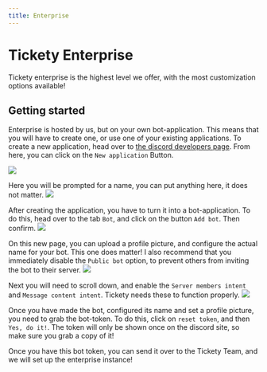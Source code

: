 ```yaml
---
title: Enterprise
---
```

# Tickety Enterprise
Tickety enterprise is the highest level we offer, with the most customization options available!

## Getting started
Enterprise is hosted by us, but on your own bot-application. This means that you will have to create one, or use one of your existing applications.
To create a new application, head over to [the discord developers page](https://discord.com/developers).
From here, you can click on the `New application` Button.

![](/newapp.png)

Here you will be prompted for a name, you can put anything here, it does not matter.
![](/appname.png)

After creating the application, you have to turn it into a bot-application.
To do this, head over to the tab `Bot`, and click on the button `Add bot`. Then confirm.
![](/addbot.png)

On this new page, you can upload a profile picture, and configure the actual name for your bot. This one does matter!
I also recommend that you immediately disable the `Public bot` option, to prevent others from inviting the bot to their server.
![](/botsettings.png)

Next you will need to scroll down, and enable the `Server members intent` and `Message content intent`. Tickety needs these to function properly.
![](/intents.png)

Once you have made the bot, configured its name and set a profile picture, you need to grab the bot-token.
To do this, click on `reset token`, and then `Yes, do it!`.
The token will only be shown once on the discord site, so make sure you grab a copy of it!

Once you have this bot token, you can send it over to the Tickety Team, and we will set up the enterprise instance!